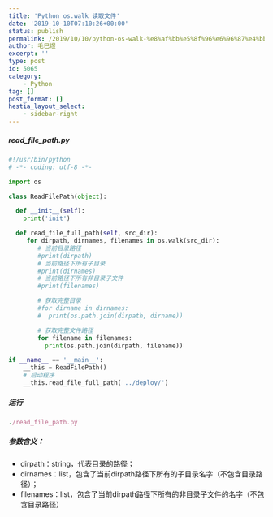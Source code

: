 ```yaml
---
title: 'Python os.walk 读取文件'
date: '2019-10-10T07:10:26+00:00'
status: publish
permalink: /2019/10/10/python-os-walk-%e8%af%bb%e5%8f%96%e6%96%87%e4%bb%b6
author: 毛巳煜
excerpt: ''
type: post
id: 5065
category:
    - Python
tag: []
post_format: []
hestia_layout_select:
    - sidebar-right
---
```

##### read\_file\_path.py

```python
#!/usr/bin/python
# -*- coding: utf-8 -*-

import os

class ReadFilePath(object):

  def __init__(self):
    print('init')

  def read_file_full_path(self, src_dir):
     for dirpath, dirnames, filenames in os.walk(src_dir):
        # 当前目录路径
        #print(dirpath)
        # 当前路径下所有子目录
        #print(dirnames)
        # 当前路径下所有非目录子文件
        #print(filenames)

        # 获取完整目录
        #for dirname in dirnames:
        #  print(os.path.join(dirpath, dirname))

        # 获取完整文件路径
        for filename in filenames:
          print(os.path.join(dirpath, filename))

if __name__ == '__main__':
    __this = ReadFilePath()
    # 启动程序
    __this.read_file_full_path('../deploy/')

```

##### 运行

```ruby
./read_file_path.py

```

##### 参数含义：

- dirpath：string，代表目录的路径；
- dirnames：list，包含了当前dirpath路径下所有的子目录名字（不包含目录路径）；
- filenames：list，包含了当前dirpath路径下所有的非目录子文件的名字（不包含目录路径）
